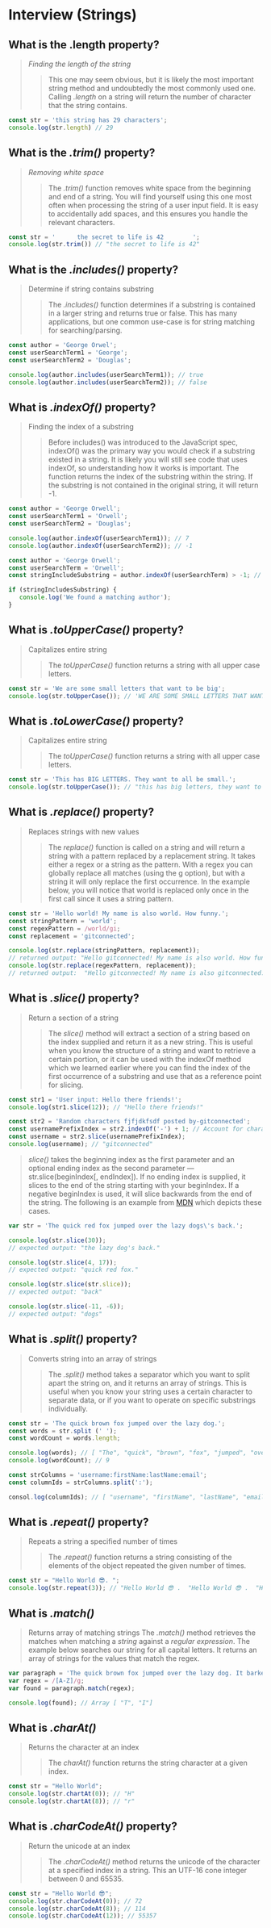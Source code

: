 # Interview (Strings)

## What is the  **.length** property?

   > *Finding the length of the string*
 >>This one may seem obvious, but it is likely the most important string method and undoubtedly the most commonly used one. Calling *.length* on a string will return the number of character that the string contains.
 ```js
 const str = 'this string has 29 characters';
 console.log(str.length) // 29
 ```

 ## What is the _.trim()_ property?

>*Removing white space*
>> The *.trim()* function removes white space from the beginning and end of a string. You will find yourself using this one most often when processing the string of a user input field. It is easy to accidentally add spaces, and this ensures you handle the relevant characters.

 ```js
 const str = '      the secret to life is 42        ';
 console.log(str.trim()) // "the secret to life is 42"
 ```

 ## What is the _.includes()_ property?

>Determine if string contains substring
>> The *.includes()* function determines if a substring is contained in a larger string and returns true or false. This has many applications, but one common use-case is for string matching for searching/parsing.

 ```js
const author = 'George Orwel';
const userSearchTerm1 = 'George';
const userSearchTerm2 = 'Douglas';

console.log(author.includes(userSearchTerm1)); // true
console.log(author.includes(userSearchTerm2)); // false
 ```

 ## What is _.indexOf()_ property?
 
 >Finding the index of a substring
 >>Before includes() was introduced to the JavaScript spec, indexOf() was the primary way you would check if a substring existed in a string. It is likely you will still see code that uses indexOf, so understanding how it works is important. The function returns the index of the substring within the string. If the substring is not contained in the original string, it will return -1.

 ```js
 const author = 'George Orwell';
 const userSearchTerm1 = 'Orwell';
 const userSearchTerm2 = 'Douglas';

 console.log(author.indexOf(userSearchTerm1)); // 7
 console.log(author.indexOf(userSearchTerm2)); // -1

 const author = 'George Orwell';
 const userSearchTerm = 'Orwell';
 const stringIncludeSubstring = author.indexOf(userSearchTerm) > -1; // true

 if (stringIncludesSubstring) {
    console.log('We found a matching author');
 }
 ```

 ## What is _.toUpperCase()_ property?

 >Capitalizes entire string
 >>The *toUpperCase()* function returns a string with all upper case letters.

 ```js
 const str = 'We are some small letters that want to be big';
 console.log(str.toUpperCase()); // 'WE ARE SOME SMALL LETTERS THAT WANT TO BE BIG'
 ```

 ## What is _.toLowerCase()_ property?

 >Capitalizes entire string
 >>The *toUpperCase()* function returns a string with all upper case letters.

 ```js
 const str = 'This has BIG LETTERS. They want to all be small.';
 console.log(str.toUpperCase()); // "this has big letters, they want to all be small."
 ```

## What is _.replace()_ property?

>Replaces strings with new values
>>The *replace()* function is called on a string and will return a string with a pattern replaced by a replacement string. It takes either a regex or a string as the pattern. With a regex you can globally replace all matches (using the g option), but with a string it will only replace the first occurrence. In the example below, you will notice that world is replaced only once in the first call since it uses a string pattern.

```js
const str = 'Hello world! My name is also world. How funny.';
const stringPattern = 'world';
const regexPattern = /world/gi;
const replacement = 'gitconnected';

console.log(str.replace(stringPattern, replacement));
// returned output: "Hello gitconnected! My name is also world. How funny."
console.log(str.replace(regexPattern, replacement));
// returned output:  "Hello gitconnected! My name is also gitconnected. How funny."
```

## What is _.slice()_ property?

>Return a section of a string
>>The *slice()* method will extract a section of a string based on the index supplied and return it as a new string. This is useful when you know the structure of a string and want to retrieve a certain portion, or it can be used with the indexOf method which we learned earlier where you can find the index of the first occurrence of a substring and use that as a reference point for slicing.

```js
const str1 = 'User input: Hello there friends!';
console.log(str1.slice(12)); // "Hello there friends!"

const str2 = 'Random characters fjfjdkfsdf posted by-gitconnected';
const usernamePrefixIndex = str2.indexOf('-') + 1; // Account for character itself with +1
const username = str2.slice(usernamePrefixIndex);
console.log(username); // "gitconnected"
```

>_slice()_ takes the beginning index as the first parameter and an optional ending index as the second parameter — str.slice(beginIndex[, endIndex]). If no ending index is supplied, it slices to the end of the string starting with your beginIndex. If a negative beginIndex is used, it will slice backwards from the end of the string. The following is an example from [MDN](https://developer.mozilla.org/en-US/docs/Web/JavaScript/Reference/Global_Objects/String/slice) which depicts these cases.

```js
var str = 'The quick red fox jumped over the lazy dogs\'s back.';

console.log(str.slice(30));
// expected output: "the lazy dog's back."

console.log(str.slice(4, 17));
// expected output: "quick red fox."

console.log(str.slice(str.slice));
// expected output: "back"

console.log(str.slice(-11, -6));
// expected output: "dogs"
```

## What is _.split()_ property?

>Converts string into an array of strings
>>The *.split()* method takes a separator which you want to split apart the string on, and it returns an array of strings. This is useful when you know your string uses a certain character to separate data, or if you want to operate on specific substrings individually.

```js
const str = 'The quick brown fox jumped over the lazy dog.';
const words = str.split (' ');
const wordCount = words.length;

console.log(words); // [ "The", "quick", "brown", "fox", "jumped", "over", "the", "lazy", "dog",]
console.log(wordCount); // 9

const strColumns = 'username:firstName:lastName:email';
const columnIds = strColumns.split(':');

consol.log(columnIds); // [ "username", "firstName", "lastName", "email"]
```

## What is _.repeat()_ property?

>Repeats a string a specified number of times
>>The *.repeat()* function returns a string consisting of the elements of the object repeated the given number of times.

```js
const str = "Hello World 😎. ";
console.log(str.repeat(3)); // "Hello World 😎 .  "Hello World 😎 .  "Hello World 😎 . "
```

## What is _.match()_ 

>Returns array of matching strings
The *.match()*  method retrieves the matches when matching a *string* against a *regular expression*. The example below searches our string for all capital letters. It returns an array of strings for the values that match the regex.

```js
var paragraph = 'The quick brown fox jumped over the lazy dog. It barked.';
var regex = /[A-Z]/g;
var found = paragraph.match(regex);

console.log(found); // Array [ "T", "I"]
```

## What is _.charAt()_

>Returns the character at an index
>>The _charAt()_ function returns the string character at a given index.

```js
const str = "Hello World";
console.log(str.chartAt(0)); // "H"
console.log(str.chartAt(8)); // "r"
```
## What is _.charCodeAt()_ property?
>Return the unicode at an index
>>The *.charCodeAt()* method returns the unicode of the character at a specified index in a string. This an UTF-16 cone integer between 0 and 65535.

```js
const str = "Hello World 😎";
console.log(str.charCodeAt(0)); // 72
console.log(str.charCodeAt(8)); // 114
console.log(str.charCodeAt(12)); // 55357
```

